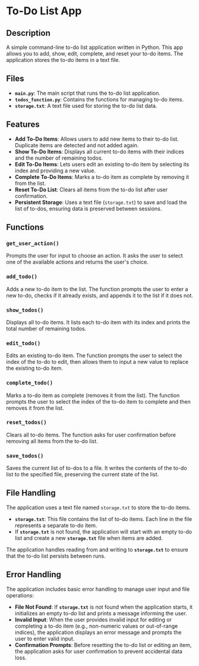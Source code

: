 # To-Do List App

## Description

A simple command-line to-do list application written in Python. This app allows you to add, show, edit, complete, and reset your to-do items. The application stores the to-do items in a text file.

## Files

- **`main.py`**: The main script that runs the to-do list application.
- **`todos_function.py`**: Contains the functions for managing to-do items.
- **`storage.txt`**: A text file used for storing the to-do list data.

## Features

- **Add To-Do Items**: Allows users to add new items to their to-do list. Duplicate items are detected and not added again.
- **Show To-Do Items**: Displays all current to-do items with their indices and the number of remaining todos.
- **Edit To-Do Items**: Lets users edit an existing to-do item by selecting its index and providing a new value.
- **Complete To-Do Items**: Marks a to-do item as complete by removing it from the list.
- **Reset To-Do List**: Clears all items from the to-do list after user confirmation.
- **Persistent Storage**: Uses a text file (`storage.txt`) to save and load the list of to-dos, ensuring data is preserved between sessions.

## Functions

### `get_user_action()`
Prompts the user for input to choose an action. It asks the user to select one of the available actions and returns the user's choice.

### `add_todo()`
Adds a new to-do item to the list. The function prompts the user to enter a new to-do, checks if it already exists, and appends it to the list if it does not.

### `show_todos()`
Displays all to-do items. It lists each to-do item with its index and prints the total number of remaining todos.

### `edit_todo()`
Edits an existing to-do item. The function prompts the user to select the index of the to-do to edit, then allows them to input a new value to replace the existing to-do item.

### `complete_todo()`
Marks a to-do item as complete (removes it from the list). The function prompts the user to select the index of the to-do item to complete and then removes it from the list.

### `reset_todos()`
Clears all to-do items. The function asks for user confirmation before removing all items from the to-do list.

### `save_todos()`
Saves the current list of to-dos to a file. It writes the contents of the to-do list to the specified file, preserving the current state of the list.


## File Handling

The application uses a text file named `storage.txt` to store the to-do items. 

- **`storage.txt`**: This file contains the list of to-do items. Each line in the file represents a separate to-do item.
- If **`storage.txt`** is not found, the application will start with an empty to-do list and create a new **`storage.txt`** file when items are added.

The application handles reading from and writing to **`storage.txt`** to ensure that the to-do list persists between runs.


## Error Handling

The application includes basic error handling to manage user input and file operations:

- **File Not Found**: If **`storage.txt`** is not found when the application starts, it initializes an empty to-do list and prints a message informing the user.
- **Invalid Input**: When the user provides invalid input for editing or completing a to-do item (e.g., non-numeric values or out-of-range indices), the application displays an error message and prompts the user to enter valid input.
- **Confirmation Prompts**: Before resetting the to-do list or editing an item, the application asks for user confirmation to prevent accidental data loss.
